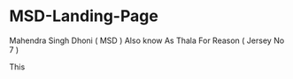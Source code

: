 # MSD-Landing-Page
Mahendra Singh Dhoni ( MSD ) Also know As Thala For Reason ( Jersey No  7 )

This
